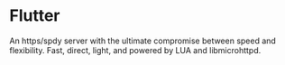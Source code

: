 Flutter
=======

An https/spdy server with the ultimate compromise between speed and flexibility. Fast, direct, light, and powered by LUA and libmicrohttpd.
